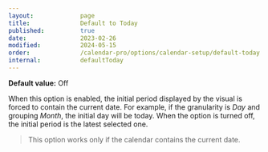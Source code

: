 ```yaml
---
layout:             page
title:              Default to Today
published:          true
date:               2023-02-26
modified:           2024-05-15
order:              /calendar-pro/options/calendar-setup/default-today
internal:           defaultToday
---
```

**Default value:** Off

When this option is enabled, the initial period displayed by the visual is forced to contain the current date. For example, if the granularity is *Day* and grouping *Month*, the initial day will be today. When the option is turned off, the initial period is the latest selected one.

> This option works only if the calendar contains the current date.